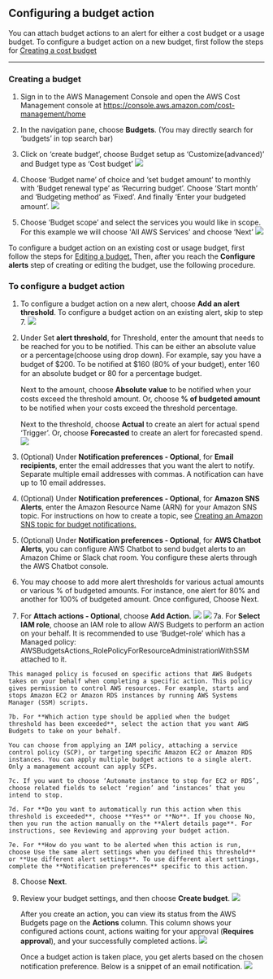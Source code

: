 ## Configuring a budget action

You can attach budget actions to an alert for either a cost budget or a usage budget. To configure a budget action on a new budget, first follow the steps for <a href="https://docs.aws.amazon.com/cost-management/latest/userguide/create-cost-budget.html" target="_blank">Creating a cost budget</a>

---

### Creating a budget

1.	Sign in to the AWS Management Console and open the AWS Cost Management console at <a href="https://docs.aws.amazon.com/cost-management/latest/userguide/create-cost-budget.html" target="_blank">https://console.aws.amazon.com/cost-management/home</a>

2.	In the navigation pane, choose **Budgets**. (You may directly search for ‘budgets’ in top search bar)

3.	Click on ‘create budget’, choose Budget setup as ‘Customize(advanced)’ and Budget type as ‘Cost budget’
    ![](https://raw.githubusercontent.com/ResearchComputing/Documentation/master/docs/cloud/aws/budget-actions/images/1.png)

4.	Choose ‘Budget name’ of choice and ‘set budget amount’ to monthly with ‘Budget renewal type’ as ‘Recurring budget’. Choose ‘Start month’ and ‘Budgeting method’ as ‘Fixed’. And finally ‘Enter your budgeted amount’.
    ![](https://raw.githubusercontent.com/ResearchComputing/Documentation/master/docs/cloud/aws/budget-actions/images/2.png)

5.	Choose ‘Budget scope’ and select the services you would like in scope. For this example we will choose 'All AWS Services' and choose ‘Next’
    ![](https://raw.githubusercontent.com/ResearchComputing/Documentation/master/docs/cloud/aws/budget-actions/images/3.png)

To configure a budget action on an existing cost or usage budget, first follow the steps for <a href="https://docs.aws.amazon.com/cost-management/latest/userguide/create-cost-budget.html" target="_blank">Editing a budget.</a> Then, after you reach the **Configure alerts** step of creating or editing the budget, use the following procedure.


### To configure a budget action

1.	To configure a budget action on a new alert, choose **Add an alert threshold**. To configure a budget action on an existing alert, skip to step 7.
    ![](https://raw.githubusercontent.com/ResearchComputing/Documentation/master/docs/cloud/aws/budget-actions/images/4.png)

2.	Under Set **alert threshold**, for Threshold, enter the amount that needs to be reached for you to be notified. This can be either an absolute value or a percentage(choose using drop down). For example, say you have a budget of $200. To be notiﬁed at $160 (80% of your budget), enter 160 for an absolute budget or 80 for a percentage budget.

    Next to the amount, choose **Absolute value** to be notiﬁed when your costs exceed the threshold amount. Or, choose **% of budgeted amount** to be notiﬁed when your costs exceed the threshold percentage.

    Next to the threshold, choose **Actual** to create an alert for actual spend ‘Trigger’. Or, choose **Forecasted** to create an alert for forecasted spend.
    ![](https://raw.githubusercontent.com/ResearchComputing/Documentation/master/docs/cloud/aws/budget-actions/images/5.png)

3.	(Optional) Under **Notification preferences - Optional**, for **Email recipients**, enter the email addresses that you want the alert to notify. Separate multiple email addresses with commas. A notification can have up to 10 email addresses.

4.	(Optional) Under **Notification preferences - Optional**, for **Amazon SNS Alerts**, enter the Amazon Resource Name (ARN) for your Amazon SNS topic. For instructions on how to create a topic, see <a href="https://docs.aws.amazon.com/cost-management/latest/userguide/create-cost-budget.html" target="_blank">Creating an Amazon SNS topic for budget notifications.</a>

5.	  (Optional) Under **Notification preferences - Optional**, for **AWS Chatbot Alerts**, you can configure AWS Chatbot to send budget alerts to an Amazon Chime or Slack chat room. You configure these alerts through the AWS Chatbot console.

6.	 You may choose to add more alert thresholds for various actual amounts or various % of budgeted amounts. For instance, one alert for 80% and another for 100% of budgeted amount. Once configured, Choose Next.

7.	  For **Attach actions - Optional**, choose **Add Action.**
    ![](https://raw.githubusercontent.com/ResearchComputing/Documentation/master/docs/cloud/aws/budget-actions/images/7.png)
    ![](https://raw.githubusercontent.com/ResearchComputing/Documentation/master/docs/cloud/aws/budget-actions/images/6.png)
    7a.	 For **Select IAM role**, choose an IAM role to allow AWS Budgets to perform an action on your behalf. It is recommended to use ‘Budget-role’ which has a Managed policy: AWSBudgetsActions_RolePolicyForResourceAdministrationWithSSM attached to it. 

    This managed policy is focused on specific actions that AWS Budgets takes on your behalf when completing a specific action. This policy gives permission to control AWS resources. For example, starts and stops Amazon EC2 or Amazon RDS instances by running AWS Systems Manager (SSM) scripts.

    7b.	For **Which action type should be applied when the budget threshold has been exceeded**, select the action that you want AWS Budgets to take on your behalf.

    You can choose from applying an IAM policy, attaching a service control policy (SCP), or targeting speciﬁc Amazon EC2 or Amazon RDS instances. You can apply multiple budget actions to a single alert. Only a management account can apply SCPs.

    7c.	If you want to choose ‘Automate instance to stop for EC2 or RDS’, choose related fields to select ‘region’ and ‘instances’ that you intend to stop.

    7d.	For **Do you want to automatically run this action when this threshold is exceeded**, choose **Yes** or **No**. If you choose No, then you run the action manually on the **Alert details page**. For instructions, see Reviewing and approving your budget action.

    7e.	For **How do you want to be alerted when this action is run, choose Use the same alert settings when you defined this threshold** or **Use different alert settings**. To use different alert settings, complete the **Notification preferences** specific to this action.
   


8.	Choose **Next**.

9.	Review your budget settings, and then choose **Create budget**.
    ![](https://raw.githubusercontent.com/ResearchComputing/Documentation/master/docs/cloud/aws/budget-actions/images/8.png)

    After you create an action, you can view its status from the AWS Budgets page on the **Actions** column. This column shows your configured actions count, actions waiting for your approval (**Requires approval**), and your successfully completed actions.
        ![](https://raw.githubusercontent.com/ResearchComputing/Documentation/master/docs/cloud/aws/budget-actions/images/9.png)

    Once a budget action is taken place, you get alerts based on the chosen notification preference. Below is a snippet of an email notification.
        ![](https://raw.githubusercontent.com/ResearchComputing/Documentation/master/docs/cloud/aws/budget-actions/images/10.png)
